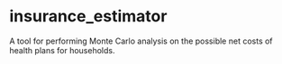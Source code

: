 insurance_estimator
===================

A tool for performing Monte Carlo analysis on the possible net costs of health plans for households.
